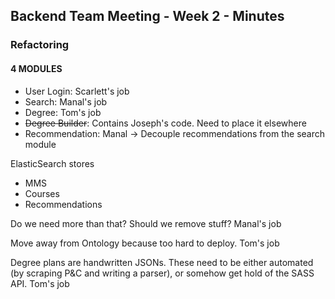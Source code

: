 ## Backend Team Meeting - Week 2 - Minutes

### Refactoring

#### 4 MODULES

* User Login: Scarlett's job
* Search: Manal's job
* Degree: Tom's job
* ~~Degree Builder~~: Contains Joseph's code. Need to place it elsewhere
* Recommendation: Manal -> Decouple recommendations from the search module



ElasticSearch stores

* MMS
* Courses
* Recommendations

Do we need more than that? Should we remove stuff? Manal's job

Move away from Ontology because too hard to deploy. Tom's job

Degree plans are handwritten JSONs. These need to be either automated (by scraping P&C and writing a parser), or somehow get hold of the SASS API. Tom's job
